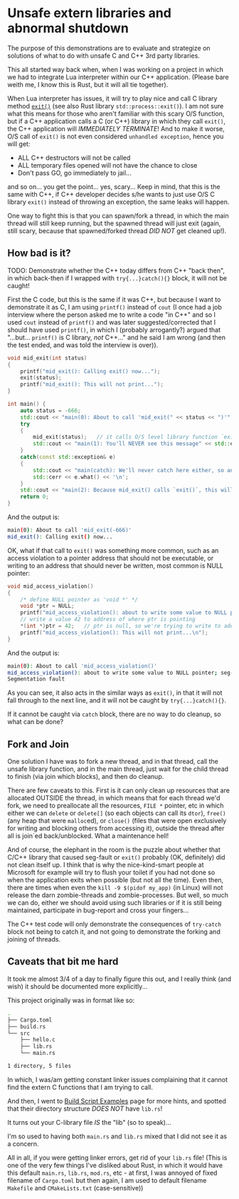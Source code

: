 # Unsafe extern libraries and abnormal shutdown

The purpose of this demonstrations are to evaluate and strategize on solutions of what to do with unsafe C and C++ 3rd party libraries.

This all started way back when, when I was working on a project in which we had to integrate Lua interpreter within our C++ application.  (Please bare weith me, I know this is Rust, but it will all tie together).

When Lua interpreter has issues, it will try to play nice and call C library method [`exit()`](https://cplusplus.com/reference/cstdlib/exit/) (see also Rust library `std::process::exit()`).  I am not sure what this means for those who aren't familiar with this scary O/S function, but if a C++ application calls a C (or C++) library in which they call `exit()`, the C++ application will *IMMEDIATELY TERMINATE*!  And to make it worse, O/S call of `exit()` is not even considered `unhandled exception`, hence you will get:

- ALL C++ destructors will not be called
- ALL temporary files opened will not have the chance to close
- Don't pass GO, go immediately to jail...

and so on... you get the point... yes, scary...  Keep in mind, that this is the same with C++, if C++ developer decides s/he wants to just use O/S C library `exit()` instead of throwing an exception, the same leaks will happen.

One way to fight this is that you can spawn/fork a thread, in which the main thread will still keep running, but the spawned thread will just exit (again, still scary, because that spawned/forked thread *DID NOT* get cleaned up!).

## How bad is it?

TODO: Demonstrate whether the C++ today differs from C++ "back then", in which back-then if I wrapped with `try{...}catch(){}` block, it will not be caught!

First the C code, but this is the same if it was C++, but because I want to demonstrate it as C, I am using `printf()` instead of `cout` (I once had a job interview where the person asked me to write a code "in C++" and so I used `cout` instead of `printf()` and was later suggested/corrected that I should have used `printf()`, in which I (probably arrogantly?) argued that "...but... `printf()` is C library, *not* C++..." and he said I am wrong (and then the test ended, and was told the interview is over)).

```cpp
void mid_exit(int status)
{
    printf("mid_exit(): Calling exit() now...");
    exit(status);
    printf("mid_exit(): This will not print...");
}
```

```cpp
int main() {
    auto status = -666;
    std::cout << "main(0): About to call 'mid_exit(" << status << ")'" << std::endl;
    try
    {
        mid_exit(status);   // it calls O/S level library function `exit()` which will just exit THIS app right here and never fall through below
        std::cout << "main(1): You'll NEVER see this message" << std::endl;
    }
    catch(const std::exception& e)
    {
        std::cout << "main(catch): We'll never catch here either, so any open files are not closed" << std::endl;
        std::cerr << e.what() << '\n';
    }
    std::cout << "main(2): Because mid_exit() calls `exit()`, this will never be printed" << std::endl;
    return 0;
}
```

And the output is:

```bash
main(0): About to call 'mid_exit(-666)'
mid_exit(): Calling exit() now...
```

OK, what if that call to `exit()` was something more common, such as an access violation to a pointer address that should not be executable, or writing to an address that should never be written, most common is NULL pointer:

```cpp
void mid_access_violation()
{
    /* define NULL pointer as 'void *' */
    void *ptr = NULL;
    printf("mid_access_violation(): about to write some value to NULL pointer; seg-fault here we come...\n");
    // write a value 42 to address of where ptr is pointing
    *(int *)ptr = 42;   // ptr is null, so we're trying to write to address 0x0000_0000_0000_0000
    printf("mid_access_violation(): This will not print...\n");
}
```

And the output is:

```bash
main(0): About to call 'mid_access_violation()'
mid_access_violation(): about to write some value to NULL pointer; seg-fault here we come...
Segmentation fault
```

As you can see, it also acts in the similar ways as `exit()`, in that it will not fall through to the next line, and it will not be caught by `try{...}catch(){}`.

If it cannot be caught via `catch` block, there are no way to do cleanup, so what can be done?

## Fork and Join

One solution I have was to fork a new thread, and in that thread, call the unsafe library function, and in the main thread, just wait for the child thread to finish (via join which blocks), and then do cleanup.

There are few caveats to this.  First is it can only clean up resources that are allocated OUTSIDE the thread, in which means that for each thread we'd fork, we need to preallocate all the resources, `FILE *` pointer, etc in which either we can `delete` or `delete[]` (so each objects can call its `dtor`), `free()` (any heap that were `malloc`ed), or `close()` (files that were open exclusively for writing and blocking others from accessing it), outside the thread after all is join`ed back/unblocked.  What a maintenance hell!

And of course, the elephant in the room is the puzzle about whether that C/C++ library that caused seg-fault or `exit()` probably (OK, definitely) did not clean itself up.  I think that is why the nice-kind-smart people at Microsoft for example will try to flush your toilet if you had not done so when the application exits when possible (but not all the time).  Even then, there are times when even the `kill -9 $(pidof my_app)` (in Linux) will not release the darn zombie-threads and zombie-processes.  But well, so much we can do, either we should avoid using such libraries or if it is still being maintained, participate in bug-report and cross your fingers...

The C++ test code will only demonstrate the consequences of `try-catch` block not being to catch it, and not going to demonstrate the forking and joining of threads.



## Caveats that bit me hard

It took me almost 3/4 of a day to finally figure this out, and I really think (and wish) it should be documented more explicitly...

This project originally was in format like so:

```bash
.
├── Cargo.toml
├── build.rs
└── src
    ├── hello.c
    ├── lib.rs
    └── main.rs

1 directory, 5 files
```

In which, I was/am getting constant linker issues complaining that it cannot find the extern C functions that I am trying to call.

And then, I went to [Build Script Examples](https://doc.rust-lang.org/cargo/reference/build-script-examples.html) page for more hints, and spotted that their directory structure *DOES NOT* have `lib.rs`!

It turns out your C-library file *IS* the "lib" (so to speak)...

I'm so used to having both `main.rs` and `lib.rs` mixed that I did not see it as a concern.

All in all, if you were getting linker errors, get rid of your `lib.rs` file! (This is one of the very few things I've disliked about Rust, in which it would have this default `main.rs`, `lib.rs`, `mod.rs`, etc - at first, I was annoyed of fixed filename of `Cargo.toml` but then again, I am used to default filename `Makefile` and `CMakeLists.txt` (case-sensitive))